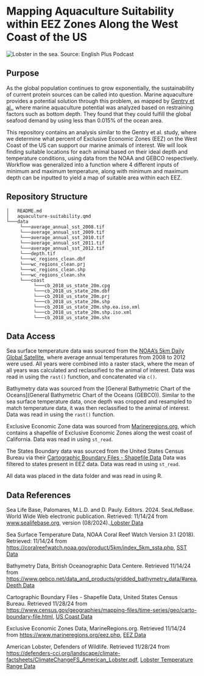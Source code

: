 # Mapping Aquaculture Suitability within EEZ Zones Along the West Coast of the US

![Lobster in the sea. Source: English Plus Podcast](https://englishpluspodcast.com/wp-content/uploads/2022/01/Episode-13-Lobsters.jpg)
## Purpose

As the global population continues to grow exponentially, the sustainability of current protein sources can be called into question. Marine aquaculture provides a potential solution through this problem, as mapped by [Gentry et al.](https://www.nature.com/articles/s41559-017-0257-9), where marine aquaculture potential was analyzed based on restraining factors such as bottom depth. They found that they could fulfill the global seafood demand by using less than 0.015% of the ocean area.

This repository contains an analysis similar to the Gentry et al. study, where we determine what percent of Exclusive Economic Zones (EEZ) on the West Coast of the US can support our marine animals of interest. We will look finding suitable locations for each animal based on their ideal depth and temperature conditions, using data from the NOAA and GEBCO respectively.
Workflow was generalized into a function where 4 different inputs of minimum and maximum temperature, along with minimum and maximum depth can be inputted to yield a map of suitable area within each EEZ.

## Repository Structure
```
│   README.md
│   aquaculture-suitability.qmd
└───data
     └───average_annual_sst_2008.tif
     └───average_annual_sst_2009.tif
     └───average_annual_sst_2010.tif
     └───average_annual_sst_2011.tif
     └───average_annual_sst_2012.tif
     └───depth.tif
     └───wc_regions_clean.dbf
     └───wc_regions_clean.prj
     └───wc_regions_clean.shp
     └───wc_regions_clean.shx
     └───coast
          └───cb_2018_us_state_20m.cpg
          └───cb_2018_us_state_20m.dbf
          └───cb_2018_us_state_20m.prj
          └───cb_2018_us_state_20m.shp
          └───cb_2018_us_state_20m.shp.ea.iso.xml
          └───cb_2018_us_state_20m.shp.iso.xml
          └───cb_2018_us_state_20m.shx
```

## Data Access

Sea surface temperature data was sourced from the [NOAA’s 5km Daily Global Satellite](https://coralreefwatch.noaa.gov/product/5km/index_5km_ssta.php), where average annual temperatures from 2008 to 2012 were used. All years were combined into a raster stack, where the mean of all years was calculated and reclassified to the animal of interest. Data was read in using the `rast()` function, and concatenated via `c()`.

Bathymetry data was sourced from the [General Bathymetric Chart of the Oceans](General Bathymetric Chart of the Oceans (GEBCO)). Similar to the sea surface temperature data, once depth was cropped and resampled to match temperature data, it was then reclassified to the animal of interest. Data was read in using the `rast()` function.

Exclusive Economic Zone data was sourced from [Marineregions.org](https://www.marineregions.org/eez.php), which contains a shapefile of Exclusive Economic Zones along the west coast of California. Data was read in using `st_read`.

The States Boundary data was sourced from the United States Census Bureau via their [Cartographic Boundary Files - Shapefile Data](https://www2.census.gov/geo/tiger/GENZ2018/shp/cb_2018_us_state_20m.zip) Data was filtered to states present in EEZ data. Data was read in using `st_read`. 

All data was placed in the data folder and was read in using R. 

## Data References

  Sea Life Base, Palomares, M.L.D. and D. Pauly. Editors. 2024. SeaLifeBase. World Wide Web electronic publication. Retrieved: 11/14/24 from www.sealifebase.org, version (08/2024).,[Lobster Data ](https://www.sealifebase.ca/summary/Homarus-americanus.html)
   
  Sea Surface Temperature Data, NOAA Coral Reef Watch Version 3.1 (2018). Retrieved: 11/14/24 from https://coralreefwatch.noaa.gov/product/5km/index_5km_ssta.php, [SST Data](https://coralreefwatch.noaa.gov/product/5km/index_5km_ssta.php)
  
  Bathymetry Data, British Oceanographic Data Centere. Retrieved 11/14/24 from https://www.gebco.net/data_and_products/gridded_bathymetry_data/#area, [Depth Data](https://www.gebco.net/data_and_products/gridded_bathymetry_data/#area)
  
  Cartographic Boundary Files - Shapefile Data, United States Census Bureau. Retrieved 11/28/24 from https://www.census.gov/geographies/mapping-files/time-series/geo/carto-boundary-file.html, [US Coast Data](https://www2.census.gov/geo/tiger/GENZ2018/shp/cb_2018_us_state_20m.zip)
  
  Exclusive Economic Zones Data, MarineRegions.org. Retrieved 11/14/24 from https://www.marineregions.org/eez.php, [EEZ Data](https://www.marineregions.org/downloads.php)
  
  American Lobster, Defenders of Wildlife. Retrieved 11/28/24 from https://defenders-cci.org/landscape/climate-factsheets/ClimateChangeFS_American_Lobster.pdf, [Lobster Temperature Range Data](defenders.org/climatechange)




